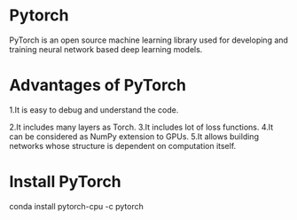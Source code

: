 # Pytorch
PyTorch is an open source machine learning library used for developing and training neural network based deep learning models.

# Advantages of PyTorch
1.It is easy to debug and understand the code.

2.It includes many layers as Torch.
3.It includes lot of loss functions.
4.It can be considered as NumPy extension to GPUs.
5.It allows building networks whose structure is dependent on computation itself.

# Install PyTorch
conda install pytorch-cpu -c pytorch

